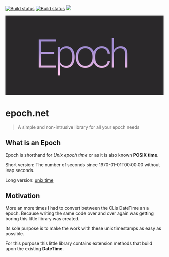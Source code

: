 [![Build status](https://ci.appveyor.com/api/projects/status/3k10iipudlw1v9va?svg=true)](https://ci.appveyor.com/project/dejanfajfar/epoch-net)
[![Build status](https://ci.appveyor.com/api/projects/status/3k10iipudlw1v9va/branch/master?svg=true)](https://ci.appveyor.com/project/dejanfajfar/epoch-net/branch/master)
[![](https://img.shields.io/nuget/v/epoch.net.svg)](https://www.nuget.org/packages/Epoch.net/)

![](https://raw.githubusercontent.com/dejanfajfar/epoch.net/net-stadard/images/logo.png)

# epoch.net

> A simple and non-intrusive library for all your epoch needs

## What is an Epoch
Epoch is shorthand for _Unix epoch time_ or as it is also known __POSIX time__.

Short version: The number of seconds since 1970-01-01T00:00:00 without leap seconds.

Long version: [unix time](https://en.wikipedia.org/wiki/Unix_time)

## Motivation
More an more times I had to convert between the CLIs DateTime an a epoch. 
Because writing the same code over and over again was getting boring this little
library was created. 

Its sole purpose is to make the work with these unix timestamps as easy as possible.

For this purpose this little library contains extension methods that build
upon the existing __DateTime__.
